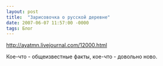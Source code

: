 ```yaml
---
layout: post
title:  "Зарисовочка о русской деревне"
date: 2007-06-07 11:57:00 -0000
tags: Блог
---
```


<a href="http://ayatmn.livejournal.com/12000.html?format=light">http://ayatmn.livejournal.com/12000.html</a>

Кое-что - общеизвестные факты, кое-что - довольно ново.